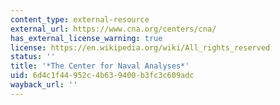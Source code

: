 ```yaml
---
content_type: external-resource
external_url: https://www.cna.org/centers/cna/
has_external_license_warning: true
license: https://en.wikipedia.org/wiki/All_rights_reserved
status: ''
title: '*The Center for Naval Analyses*'
uid: 6d4c1f44-952c-4b63-9400-b3fc3c609adc
wayback_url: ''
---
```

